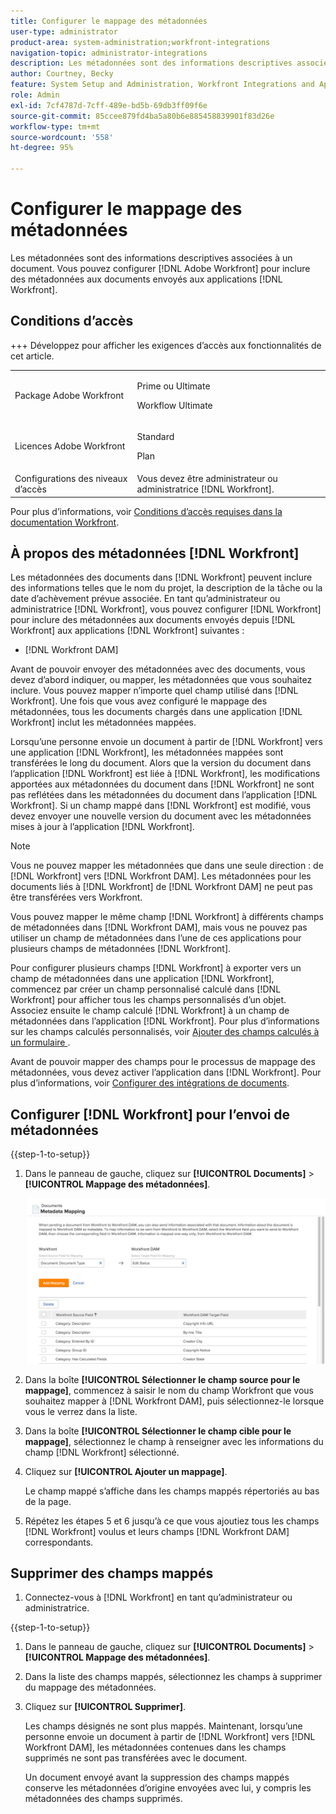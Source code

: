 ```yaml
---
title: Configurer le mappage des métadonnées
user-type: administrator
product-area: system-administration;workfront-integrations
navigation-topic: administrator-integrations
description: Les métadonnées sont des informations descriptives associées à un document. Vous pouvez configurer  [!DNL Adobe Workfront]  pour inclure des métadonnées aux documents envoyés aux applications  [!DNL Workfront] .
author: Courtney, Becky
feature: System Setup and Administration, Workfront Integrations and Apps
role: Admin
exl-id: 7cf4787d-7cff-489e-bd5b-69db3ff09f6e
source-git-commit: 85ccee879fd4ba5a80b6e885458839901f83d26e
workflow-type: tm+mt
source-wordcount: '558'
ht-degree: 95%

---
```


# Configurer le mappage des métadonnées

Les métadonnées sont des informations descriptives associées à un document. Vous pouvez configurer [!DNL Adobe Workfront] pour inclure des métadonnées aux documents envoyés aux applications [!DNL Workfront].

## Conditions d’accès

+++ Développez pour afficher les exigences d’accès aux fonctionnalités de cet article.

<table>
  <tr>
   <td>Package Adobe Workfront
   </td>
   <td> <p>Prime ou Ultimate</p>
    <p>Workflow Ultimate</p>
   </td>
  </tr>
  <tr>
   <td>Licences Adobe Workfront
   </td>
   <td><p>Standard</p>
   <p>Plan</p>
   </td>
  </tr>
   <tr>
   <td>Configurations des niveaux d’accès
   </td>
   <td>Vous devez être administrateur ou administratrice [!DNL Workfront].
   </td>
  </tr>
</table>

Pour plus d’informations, voir [Conditions d’accès requises dans la documentation Workfront](/help/quicksilver/administration-and-setup/add-users/access-levels-and-object-permissions/access-level-requirements-in-documentation.md).

## À propos des métadonnées [!DNL Workfront]

Les métadonnées des documents dans [!DNL Workfront] peuvent inclure des informations telles que le nom du projet, la description de la tâche ou la date d’achèvement prévue associée. En tant qu’administrateur ou administratrice [!DNL Workfront], vous pouvez configurer [!DNL Workfront] pour inclure des métadonnées aux documents envoyés depuis [!DNL Workfront] aux applications [!DNL Workfront] suivantes :

* [!DNL Workfront DAM]

Avant de pouvoir envoyer des métadonnées avec des documents, vous devez d’abord indiquer, ou mapper, les métadonnées que vous souhaitez inclure. Vous pouvez mapper n’importe quel champ utilisé dans [!DNL Workfront]. Une fois que vous avez configuré le mappage des métadonnées, tous les documents chargés dans une application [!DNL Workfront] inclut les métadonnées mappées.

Lorsqu’une personne envoie un document à partir de [!DNL Workfront] vers une application [!DNL Workfront], les métadonnées mappées sont transférées le long du document. Alors que la version du document dans l’application [!DNL Workfront] est liée à [!DNL Workfront], les modifications apportées aux métadonnées du document dans [!DNL Workfront] ne sont pas reflétées dans les métadonnées du document dans l’application [!DNL Workfront]. Si un champ mappé dans [!DNL Workfront] est modifié, vous devez envoyer une nouvelle version du document avec les métadonnées mises à jour à l’application [!DNL Workfront].

>[!NOTE]
>
>Vous ne pouvez mapper les métadonnées que dans une seule direction : de [!DNL Workfront] vers [!DNL Workfront DAM]. Les métadonnées pour les documents liés à [!DNL Workfront] de [!DNL Workfront DAM] ne peut pas être transférées vers Workfront.

Vous pouvez mapper le même champ [!DNL Workfront] à différents champs de métadonnées dans [!DNL Workfront DAM], mais vous ne pouvez pas utiliser un champ de métadonnées dans l’une de ces applications pour plusieurs champs de métadonnées [!DNL Workfront].

Pour configurer plusieurs champs [!DNL Workfront] à exporter vers un champ de métadonnées dans une application [!DNL Workfront], commencez par créer un champ personnalisé calculé dans [!DNL Workfront] pour afficher tous les champs personnalisés d’un objet. Associez ensuite le champ calculé [!DNL Workfront] à un champ de métadonnées dans l’application [!DNL Workfront]. Pour plus d’informations sur les champs calculés personnalisés, voir [ Ajouter des champs calculés à un formulaire ](/help/quicksilver/administration-and-setup/customize-workfront/create-manage-custom-forms/form-designer/design-a-form/add-a-calculated-field.md).

Avant de pouvoir mapper des champs pour le processus de mappage des métadonnées, vous devez activer l’application dans [!DNL Workfront]. Pour plus d’informations, voir [Configurer des intégrations de documents](../../administration-and-setup/configure-integrations/configure-document-integrations.md).

## Configurer [!DNL Workfront] pour l’envoi de métadonnées

{{step-1-to-setup}}

1. Dans le panneau de gauche, cliquez sur **[!UICONTROL Documents]** > **[!UICONTROL Mappage des métadonnées]**.

   ![Mappage des métadonnées](assets/metadata-mapping.png)

1. Dans la boîte **[!UICONTROL Sélectionner le champ source pour le mappage]**, commencez à saisir le nom du champ Workfront que vous souhaitez mapper à [!DNL Workfront DAM], puis sélectionnez-le lorsque vous le verrez dans la liste.
1. Dans la boîte **[!UICONTROL Sélectionner le champ cible pour le mappage]**, sélectionnez le champ à renseigner avec les informations du champ [!DNL Workfront] sélectionné.

1. Cliquez sur **[!UICONTROL Ajouter un mappage]**.

   Le champ mappé s’affiche dans les champs mappés répertoriés au bas de la page.

1. Répétez les étapes 5 et 6 jusqu’à ce que vous ajoutiez tous les champs [!DNL Workfront] voulus et leurs champs [!DNL Workfront DAM] correspondants.

## Supprimer des champs mappés

1. Connectez-vous à [!DNL Workfront] en tant qu’administrateur ou administratrice.

{{step-1-to-setup}}

1. Dans le panneau de gauche, cliquez sur **[!UICONTROL Documents]** > **[!UICONTROL Mappage des métadonnées]**.

1. Dans la liste des champs mappés, sélectionnez les champs à supprimer du mappage des métadonnées.
1. Cliquez sur **[!UICONTROL Supprimer]**.

   Les champs désignés ne sont plus mappés. Maintenant, lorsqu’une personne envoie un document à partir de [!DNL Workfront] vers [!DNL Workfront DAM], les métadonnées contenues dans les champs supprimés ne sont pas transférées avec le document.

   Un document envoyé avant la suppression des champs mappés conserve les métadonnées d’origine envoyées avec lui, y compris les métadonnées des champs supprimés.
